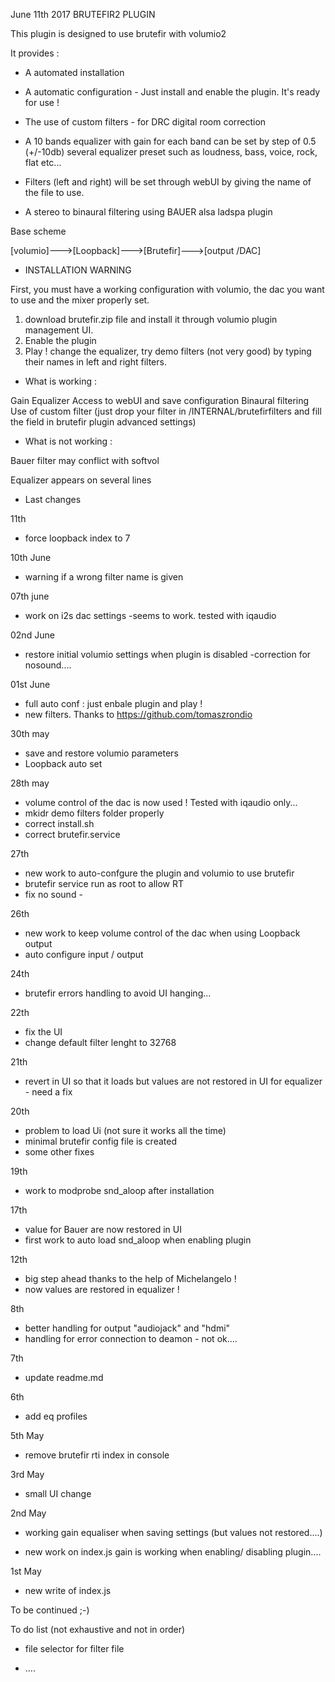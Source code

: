 June 11th 2017
	BRUTEFIR2 PLUGIN



This plugin is designed to use brutefir with volumio2

It provides :
- A automated installation
- A automatic configuration - Just install and enable the plugin. It's ready for use !

- The use of custom filters - for DRC digital room correction

- A 10 bands equalizer
	with gain for each band can be set by step of 0.5 (+/-10db)
	several equalizer preset such as loudness, bass, voice, rock, flat etc...
- Filters (left and right) will be set through webUI by giving the name of the file to use.

- A stereo to binaural filtering using BAUER alsa ladspa plugin



Base scheme

[volumio]--->[Loopback]--->[Brutefir]--->[output /DAC]



- INSTALLATION WARNING 


First, you must have a working configuration with volumio, the dac you want to use and the mixer properly set.

1) download brutefir.zip file and install it through volumio plugin management UI.
2) Enable the plugin
4) Play ! change the equalizer, try demo filters (not very good) by typing their names in left and right filters.


- What is working :


Gain Equalizer
Access to webUI and save configuration
Binaural filtering
Use of custom filter (just drop your filter in /INTERNAL/brutefirfilters and fill the field in brutefir plugin advanced settings) 

- What is not working :

Bauer filter may conflict with softvol

Equalizer appears on several lines


- Last changes

11th

- force loopback index to 7

10th June

- warning if a wrong filter name is given

07th june

- work on i2s dac settings -seems to work. tested with iqaudio

02nd June

- restore initial volumio settings when plugin is disabled
-correction for nosound....

01st June

- full auto conf : just enbale plugin and play ! 
- new filters. Thanks to https://github.com/tomaszrondio

30th may

- save and restore volumio parameters
- Loopback auto set


28th may

- volume control of the dac is now used ! Tested with iqaudio only...
- mkidr demo filters folder properly
- correct install.sh
- correct brutefir.service

27th

- new work to auto-confgure the plugin and volumio to use brutefir
- brutefir service run as root to allow RT
- fix no sound -

26th

- new work to keep volume control of the dac when using Loopback output
- auto configure input / output

24th

- brutefir errors handling to avoid UI hanging...

22th

- fix the UI
- change default filter lenght to 32768

21th

- revert in UI so that it loads but values are not restored in UI for equalizer - need a fix

20th

- problem to load Ui (not sure it works all the time)
- minimal brutefir config file is created
- some other fixes

19th

- work to modprobe snd_aloop after installation

17th

- value for Bauer are now restored in UI
- first work to auto load snd_aloop when enabling plugin

12th

- big step ahead thanks to the help of Michelangelo ! 
- now values are restored in equalizer !

8th


- better handling for output "audiojack" and "hdmi"
- handling for error connection to deamon - not ok....

7th

- update readme.md

6th

- add eq profiles

5th May

- remove brutefir rti index in console

3rd May

- small UI change

2nd May

- working gain equaliser when saving settings (but values not restored....)

- new work on index.js gain is working when enabling/ disabling plugin....

1st May

- new write of index.js

To be continued ;-)

To do list (not exhaustive and not in order)

- file selector for filter file

- ....